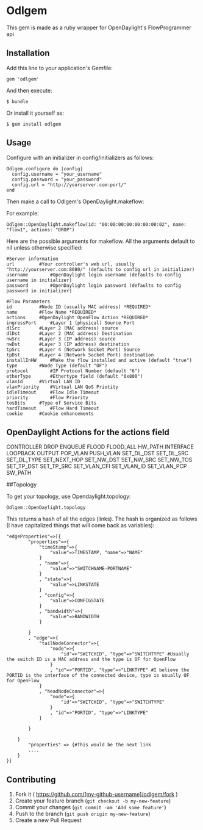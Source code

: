 # Odlgem

This gem is made as a ruby wrapper for OpenDaylight's FlowProgrammer api

## Installation

Add this line to your application's Gemfile:

    gem 'odlgem'

And then execute:

    $ bundle

Or install it yourself as:

    $ gem install odlgem

## Usage

Configure with an initializer in config/initializers as follows:

    Odlgem.configure do |config|
      config.username = "your_username"
      config.password = "your_password"
      config.url = "http://yourserver.com:port/"
    end

Then make a call to Odlgem's OpenDaylight.makeflow:

For example:

    Odlgem::OpenDaylight.makeflow(id: "00:00:00:00:00:00:00:02", name: "flow1", actions: "DROP")

Here are the possible arguments for makeflow. All the arguments default to nil unless otherwise specified:

    #Server information
    url			#Your controller's web url, usually "http://yourserver.com:8080/" (defaults to config url in initializer)
    username		#OpenDaylight login username (defaults to config username in initializer)
    password		#OpenDaylight login password (defaults to config password in initializer)

    #Flow Parameters
    id			#Node ID (usually MAC address) *REQUIRED*
    name		#Flow Name *REQUIRED*
    actions		#OpenDaylight OpenFlow Action *REQUIRED*
    ingressPort		#Layer 1 (physical) Source Port
    dlSrc		#Layer 2 (MAC address) source
    dlDst		#Layer 2 (MAC address) Destination
    nwSrc		#Layer 3 (IP address) source
    nwDst		#Layer 3 (IP address) destination
    tpSrc		#Layer 4 (Network Socket Port) Source
    tpDst		#Layer 4 (Network Socket Port) destination
    installInHW		#Make the flow installed and active (default "true")
    type		#Node Type (default "OF")
    protocol		#IP Protocol Number (default "6")
    etherType		#Ethertype field (default "0x800")
    vlanId		#Virtual LAN ID
    vlanPriority	#Virtual LAN QoS Priotity
    idleTimeout		#Flow Idle Timeout
    priority		#Flow Priority
    tosBits		#Type of Service Bits
    hardTimeout		#Flow Hard Timeout
    cookie		#Cookie enhancements


## OpenDaylight Actions for the actions field
CONTROLLER 
DROP 
ENQUEUE 
FLOOD 
FLOOD_ALL 
HW_PATH 
INTERFACE 
LOOPBACK 
OUTPUT 
POP_VLAN 
PUSH_VLAN 
SET_DL_DST 
SET_DL_SRC 
SET_DL_TYPE 
SET_NEXT_HOP 
SET_NW_DST 
SET_NW_SRC 
SET_NW_TOS 
SET_TP_DST 
SET_TP_SRC 
SET_VLAN_CFI 
SET_VLAN_ID 
SET_VLAN_PCP 
SW_PATH

##Topology

To get your topology, use Opendaylight.topology:

    Odlgem::OpenDaylight.topology

This returns a hash of all the edges (links). The hash is organized as follows (I have capitalized things that will come back as variables):

    "edgeProperties"=>[{
            "properties"=>{
                "timeStamp"=>{
                    "value"=>TIMESTAMP, "name"=>"NAME"
                }
                , "name"=>{
                    "value"=>"SWITCHNAME-PORTNAME"
                }
                , "state"=>{
                    "value"=>LINKSTATE
                }
                , "config"=>{
                    "value"=>CONFIGSTATE
                }
                , "bandwidth"=>{
                    "value"=>BANDWIDTH
                }

            }
            , "edge"=>{
                "tailNodeConnector"=>{
                    "node"=>{
                        "id"=>"SWITCHID", "type"=>"SWITCHTYPE" #Usually the switch ID is a MAC address and the type is OF for OpenFlow
                    }
                    , "id"=>"PORTID", "type"=>"LINKTYPE" #I believe the PORTID is the interface of the connected device, type is usually OF for OpenFlow
                }
                , "headNodeConnector"=>{
                    "node"=>{
                        "id"=>"SWITCHID", "type"=>"SWITCHTYPE"
                    }
                    , "id"=>"PORTID", "type"=>"LINKTYPE"
                }

            }
        
        }
            "properties" => {#This would be the next link
            ....
        }
    }]

## Contributing

1. Fork it ( https://github.com/[my-github-username]/odlgem/fork )
2. Create your feature branch (`git checkout -b my-new-feature`)
3. Commit your changes (`git commit -am 'Add some feature'`)
4. Push to the branch (`git push origin my-new-feature`)
5. Create a new Pull Request
